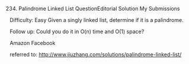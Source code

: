 234. Palindrome Linked List  QuestionEditorial Solution  My Submissions

Difficulty: Easy
Given a singly linked list, determine if it is a palindrome.

Follow up:
Could you do it in O(n) time and O(1) space?

Amazon Facebook

referred to: http://www.jiuzhang.com/solutions/palindrome-linked-list/
